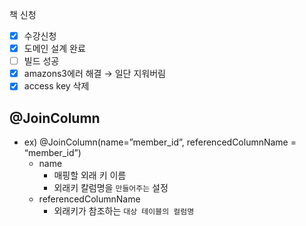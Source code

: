 책 신청

- [x]  수강신청
- [x]  도메인 설계 완료
- [ ]  빌드 성공
- [x]  amazons3에러 해결 → 일단 지워버림
- [x]  access key 삭제

## @JoinColumn

- ex) @JoinColumn(name=”member_id”, referencedColumnName = “member_id”)
    - name
        - 매핑할 외래 키 이름
        - 외래키 칼럼명을 `만들어주는` 설정
    - referencedColumnName
        - 외래키가 참조하는 `대상 테이블의 컬럼명`